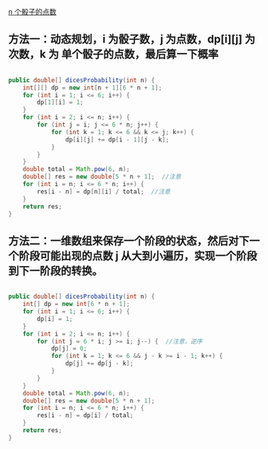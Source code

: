 [n 个骰子的点数](https://leetcode-cn.com/problems/nge-tou-zi-de-dian-shu-lcof/)

## 方法一：动态规划，i 为骰子数，j 为点数，dp[i][j] 为次数，k 为 单个骰子的点数，最后算一下概率

```java

public double[] dicesProbability(int n) {
    int[][] dp = new int[n + 1][6 * n + 1];
    for (int i = 1; i <= 6; i++) {
        dp[1][i] = 1;
    }
    for (int i = 2; i <= n; i++) {
        for (int j = i; j <= 6 * n; j++) {
            for (int k = 1; k <= 6 && k <= j; k++) {
                dp[i][j] += dp[i - 1][j - k];
            }
        }
    }
    double total = Math.pow(6, n);
    double[] res = new double[5 * n + 1];  //注意
    for (int i = n; i <= 6 * n; i++) {
        res[i - n] = dp[n][i] / total;  //注意
    }
    return res;
}

```

## 方法二：一维数组来保存一个阶段的状态，然后对下一个阶段可能出现的点数 j 从大到小遍历，实现一个阶段到下一阶段的转换。

```java

public double[] dicesProbability(int n) {
    int[] dp = new int[6 * n + 1];
    for (int i = 1; i <= 6; i++) {
        dp[i] = 1;
    }
    for (int i = 2; i <= n; i++) {
        for (int j = 6 * i; j >= i; j--) {  //注意，逆序
            dp[j] = 0;
            for (int k = 1; k <= 6 && j - k >= i - 1; k++) {
                dp[j] += dp[j - k];
            }
        }
    }
    double total = Math.pow(6, n);
    double[] res = new double[5 * n + 1];
    for (int i = n; i <= 6 * n; i++) {
        res[i - n] = dp[i] / total;
    }
    return res;
}

```